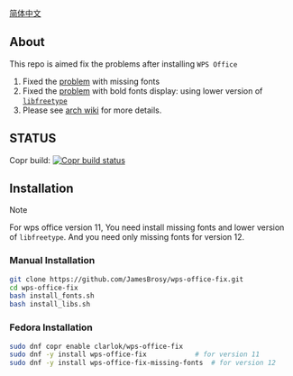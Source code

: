 [简体中文](README-zh_CN.md)

## About

This repo is aimed fix the problems after installing `WPS Office`

1. Fixed the [problem](http://packages.deepin.com/deepin/pool/non-free/t/ttf-wps-fonts/) with missing fonts
2. Fixed the [problem](https://bbs.wps.cn/topic/3137) with bold fonts display: using lower version of [`libfreetype`](https://packages.debian.org/zh-tw/bookworm/libfreetype6)
3. Please see [arch wiki](https://wiki.archlinuxcn.org/wiki/WPS_Office) for more details.

## STATUS

Copr build: [![Copr build status](https://copr.fedorainfracloud.org/coprs/clarlok/wps-office-fix/package/wps-office-fix/status_image/last_build.png)](https://copr.fedorainfracloud.org/coprs/clarlok/wps-office-fix/package/wps-office-fix/)

## Installation

> [!NOTE]
>
> For wps office version 11, You need install missing fonts and lower version of `libfreetype`. And you need only missing fonts for version 12.

### Manual Installation

```sh
git clone https://github.com/JamesBrosy/wps-office-fix.git
cd wps-office-fix
bash install_fonts.sh
bash install_libs.sh
```

### Fedora Installation

```sh
sudo dnf copr enable clarlok/wps-office-fix
sudo dnf -y install wps-office-fix            # for version 11
sudo dnf -y install wps-office-fix-missing-fonts  # for version 12
```

